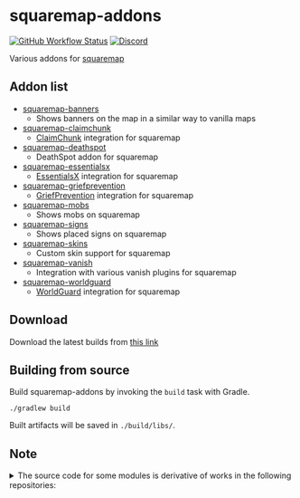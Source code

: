 # squaremap-addons

[![GitHub Workflow Status](https://img.shields.io/github/actions/workflow/status/jpenilla/squaremap-addons/build.yml?branch=master)](https://github.com/jpenilla/squaremap-addons/actions)
[![Discord](https://img.shields.io/discord/390942438061113344?color=8C9CFE&label=discord&logo=discord&logoColor=white)](https://discord.gg/PHpuzZS)

Various addons for [squaremap](https://github.com/jpenilla/squaremap)

## Addon list
- [squaremap-banners](https://github.com/jpenilla/squaremap-addons/tree/master/addons/banners)
  - Shows banners on the map in a similar way to vanilla maps
- [squaremap-claimchunk](https://github.com/jpenilla/squaremap-addons/tree/master/addons/claimchunk)
  - [ClaimChunk](https://www.spigotmc.org/resources/claimchunk.44458/) integration for squaremap
- [squaremap-deathspot](https://github.com/jpenilla/squaremap-addons/tree/master/addons/deathspot)
  - DeathSpot addon for squaremap
- [squaremap-essentialsx](https://github.com/jpenilla/squaremap-addons/tree/master/addons/essentialsx)
  - [EssentialsX](https://essentialsx.net/) integration for squaremap
- [squaremap-griefprevention](https://github.com/jpenilla/squaremap-addons/tree/master/addons/griefprevention)
  - [GriefPrevention](https://www.spigotmc.org/resources/griefprevention.1884/) integration for squaremap
- [squaremap-mobs](https://github.com/jpenilla/squaremap-addons/tree/master/addons/mobs)
  - Shows mobs on squaremap
- [squaremap-signs](https://github.com/jpenilla/squaremap-addons/tree/master/addons/signs)
  - Shows placed signs on squaremap
- [squaremap-skins](https://github.com/jpenilla/squaremap-addons/tree/master/addons/skins)
  - Custom skin support for squaremap
- [squaremap-vanish](https://github.com/jpenilla/squaremap-addons/tree/master/addons/vanish)
  - Integration with various vanish plugins for squaremap
- [squaremap-worldguard](https://github.com/jpenilla/squaremap-addons/tree/master/addons/worldguard)
  - [WorldGuard](https://enginehub.org/worldguard/) integration for squaremap

## Download
Download the latest builds from [this link](https://nightly.link/jpenilla/squaremap-addons/workflows/build/master/artifacts.zip)

## Building from source

Build squaremap-addons by invoking the `build` task with Gradle.

```
./gradlew build
```

Built artifacts will be saved in `./build/libs/`.

## Note

<details>
  <summary>The source code for some modules is derivative of works in the following repositories:</summary>

- squaremap-banners: [Pl3xMap-Banners](https://github.com/granny/Pl3xMap-Banners)
- squaremap-claimchunk: [Pl3xMap-ClaimChunk](https://github.com/pl3xgaming/Pl3xMap-ClaimChunk)
- squaremap-deathspot: [Pl3xMap-DeathSpot](https://github.com/pl3xgaming/Pl3xMap-DeathSpot)
- squaremap-essentialsx: [Pl3xMap-Essentials](https://github.com/pl3xgaming/Pl3xMap-Essentials)
- squaremap-griefprevention: [Pl3xMap-GriefPrevention](https://github.com/pl3xgaming/Pl3xMap-GriefPrevention)
- squaremap-mobs: [Pl3xMap-Mobs](https://github.com/pl3xgaming/Pl3xMap-Mobs)
- squaremap-signs: [Pl3xMap-Signs](https://github.com/pl3xgaming/Pl3xMap-Signs)
- squaremap-skins: [Pl3xMap-Skins](https://github.com/pl3xgaming/Pl3xMap-Skins)
- squaremap-worldguard: [Pl3xMap-WorldGuard](https://github.com/pl3xgaming/Pl3xMap-WorldGuard)

</details>

